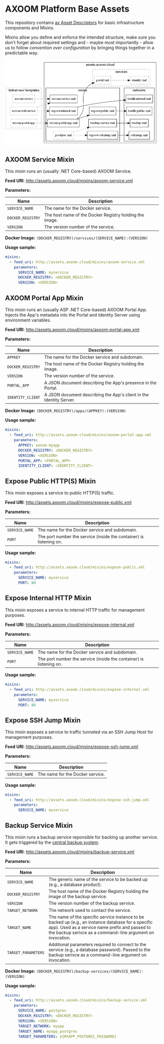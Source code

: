 # AXOOM Platform Base Assets

This repository contains [ax Asset Descriptors](https://tfs.inside-axoom.org/tfs/axoom/axoom/_git/Axoom.Provisioning?_a=readme&fullScreen=true) for basic infrastructure components and Mixins.

Mixins allow you define and enforce the intended 
structure, make sure you don't forget about required settings and - maybe most 
importantly - allow us to follow *convention over configuration* by bringing 
things together in a predictable way.

![Hierarchy](doc/hierarchy.png)

## AXOOM Service Mixin

This mixin runs an (usually .NET Core-based) AXOOM Service.

**Feed URI**: http://assets.axoom.cloud/mixins/axoom-service.xml

**Parameters:**

| Name | Description|
| -- | -- |
| `SERVICE_NAME` | The name for the Docker service. |
| `DOCKER_REGISTRY` | The host name of the Docker Registry holding the image. |
| `VERSION` | The version number of the service. |

**Docker Image:** `(DOCKER_REGISTRY)/services/(SERVICE_NAME):(VERSION)`

**Usage sample:**

```yml
mixins:
  - feed_uri: http://assets.axoom.cloud/mixins/axoom-service.xml
    parameters:
      SERVICE_NAME: myservice
      DOCKER_REGISTRY: <DOCKER_REGISTRY>
      VERSION: <VERSION>
```

## AXOOM Portal App Mixin

This mixin runs an (usually ASP .NET Core-based) AXOOM Portal App. Injects the App's metadata into the Portal and Identity Server using environment variables.

**Feed URI**: http://assets.axoom.cloud/mixins/axoom-portal-app.xml

**Parameters:**

| Name | Description|
| -- | -- |
| `APPKEY` | The name for the Docker service and subdomain. |
| `DOCKER_REGISTRY` | The host name of the Docker Registry holding the image. |
| `VERSION` | The version number of the service. |
| `PORTAL_APP` | A JSON document describing the App's presence in the Portal. |
| `IDENTITY_CLIENT` | A JSON document describing the App's client in the Identity Server. |

**Docker Image:** `(DOCKER_REGISTRY)/apps/(APPKEY):(VERSION)`

**Usage sample:**

```yml
mixins:
  - feed_uri: http://assets.axoom.cloud/mixins/axoom-portal-app.xml
    parameters:
      APPKEY: axoom-myapp
      DOCKER_REGISTRY: <DOCKER_REGISTRY>
      VERSION: <VERSION>
      PORTAL_APP: <PORTAL_APP>
      IDENTITY_CLIENT: <IDENTITY_CLIENT>
```


## Expose Public HTTP(S) Mixin

This mixin exposes a service to public HTTP(S) traffic.

**Feed URI**: http://assets.axoom.cloud/mixins/expose-public.xml

**Parameters:**

| Name | Description|
| -- | -- |
| `SERVICE_NAME` | The name for the Docker service and subdomain. |
| `PORT` | The port number the service (inside the container) is listening on. |

**Usage sample:**

```yml
mixins:
  - feed_uri: http://assets.axoom.cloud/mixins/expose-public.xml
    parameters:
      SERVICE_NAME: myservice
      PORT: 80
```


## Expose Internal HTTP Mixin

This mixin exposes a service to internal HTTP traffic for management purposes.

**Feed URI**: http://assets.axoom.cloud/mixins/expose-internal.xml

**Parameters:**

| Name | Description|
| -- | -- |
| `SERVICE_NAME` | The name for the Docker service and subdomain. |
| `PORT` | The port number the service (inside the container) is listening on. |

**Usage sample:**

```yml
mixins:
  - feed_uri: http://assets.axoom.cloud/mixins/expose-internal.xml
    parameters:
      SERVICE_NAME: myservice
      PORT: 80
```


## Expose SSH Jump Mixin

This mixin exposes a service to traffic tunneled via an SSH Jump Host for management purposes.

**Feed URI**: http://assets.axoom.cloud/mixins/expose-ssh-jump.xml

**Parameters:**

| Name | Description|
| -- | -- |
| `SERVICE_NAME` | The name for the Docker service. |

**Usage sample:**

```yml
mixins:
  - feed_uri: http://assets.axoom.cloud/mixins/expose-ssh-jump.xml
    parameters:
      SERVICE_NAME: myservice
```


## Backup Service Mixin

This mixin runs a backup service reponsible for backing up another service. It gets triggered by the [central backup system](https://tfs.inside-axoom.org/tfs/axoom/axoom/Analytics/_git/Axoom.Platform.Stacks.Backup?_a=readme&fullScreen=true).

**Feed URI**: http://assets.axoom.cloud/mixins/backup-service.xml

**Parameters:**

| Name | Description|
| -- | -- |
| `SERVICE_NAME` | The generic name of the service to be backed up (e.g., a database product). |
| `DOCKER_REGISTRY` | The host name of the Docker Registry holding the image of the backup service. |
| `VERSION` | The version number of the backup service. |
| `TARGET_NETWORK` | The network used to contact the service. |
| `TARGET_NAME` | The name of the specific service instance to be backed up (e.g., an instance database for a specific app). Used as a service name prefix and passed to the backup serivce as a command-line argument on invocation. |
| `TARGET_PARAMETERS` | Additional parameters required to connect to the service (e.g., a database password). Passed to the backup serivce as a command-line argument on invocation. |

**Docker Image:** `(DOCKER_REGISTRY)/backup-services/(SERVICE_NAME):(VERSION)`

**Usage sample:**

```yml
mixins:
  - feed_uri: http://assets.axoom.cloud/mixins/backup-service.xml
    parameters:
      SERVICE_NAME: postgres
      DOCKER_REGISTRY: <DOCKER_REGISTRY>
      VERSION: <VERSION>
      TARGET_NETWORK: myapp
      TARGET_NAME: myapp_postgres
      TARGET_PARAMETERS: ${MYAPP_POSTGRES_PASSWORD}
```
